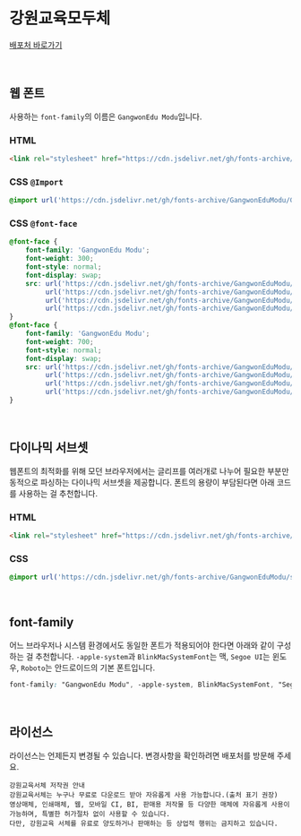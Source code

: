 # 강원교육모두체

[배포처 바로가기](https://blog.naver.com/happygwedu/221897547714)

&nbsp;

## 웹 폰트

사용하는 `font-family`의 이름은 `GangwonEdu Modu`입니다.

### HTML

```html
<link rel="stylesheet" href="https://cdn.jsdelivr.net/gh/fonts-archive/GangwonEduModu/GangwonEduModu.css" type="text/css"/>
```

### CSS `@Import`

```css
@import url('https://cdn.jsdelivr.net/gh/fonts-archive/GangwonEduModu/GangwonEduModu.css');
```

### CSS `@font-face`

```css
@font-face {
    font-family: 'GangwonEdu Modu';
    font-weight: 300;
    font-style: normal;
    font-display: swap;
    src: url('https://cdn.jsdelivr.net/gh/fonts-archive/GangwonEduModu/GangwonEduModu-Light.woff2') format('woff2'),
         url('https://cdn.jsdelivr.net/gh/fonts-archive/GangwonEduModu/GangwonEduModu-Light.woff') format('woff'),
         url('https://cdn.jsdelivr.net/gh/fonts-archive/GangwonEduModu/GangwonEduModu-Light.otf') format('opentype'),
         url('https://cdn.jsdelivr.net/gh/fonts-archive/GangwonEduModu/GangwonEduModu-Light.ttf') format('truetype');
}
@font-face {
    font-family: 'GangwonEdu Modu';
    font-weight: 700;
    font-style: normal;
    font-display: swap;
    src: url('https://cdn.jsdelivr.net/gh/fonts-archive/GangwonEduModu/GangwonEduModu-Bold.woff2') format('woff2'),
         url('https://cdn.jsdelivr.net/gh/fonts-archive/GangwonEduModu/GangwonEduModu-Bold.woff') format('woff'),
         url('https://cdn.jsdelivr.net/gh/fonts-archive/GangwonEduModu/GangwonEduModu-Bold.otf') format('opentype'),
         url('https://cdn.jsdelivr.net/gh/fonts-archive/GangwonEduModu/GangwonEduModu-Bold.ttf') format('truetype');
}
```

&nbsp;

## 다이나믹 서브셋

웹폰트의 최적화를 위해 모던 브라우저에서는 글리프를 여러개로 나누어 필요한 부분만 동적으로 파싱하는 다이나믹 서브셋을 제공합니다. 폰트의 용량이 부담된다면 아래 코드를 사용하는 걸 추천합니다.

### HTML

```html
<link rel="stylesheet" href="https://cdn.jsdelivr.net/gh/fonts-archive/GangwonEduModu/subsets/GangwonEduModu-dynamic-subset.css" type="text/css"/>
```

### CSS

```css
@import url('https://cdn.jsdelivr.net/gh/fonts-archive/GangwonEduModu/subsets/GangwonEduModu-dynamic-subset.css');
```

&nbsp;

## font-family

어느 브라우저나 시스템 환경에서도 동일한 폰트가 적용되어야 한다면 아래와 같이 구성하는 걸 추천합니다. `-apple-system`과 `BlinkMacSystemFont`는 맥, `Segoe UI`는 윈도우, `Roboto`는 안드로이드의 기본 폰트입니다.


```css
font-family: "GangwonEdu Modu", -apple-system, BlinkMacSystemFont, "Segoe UI", Roboto, Oxygen, Ubuntu, Cantarell, "Open Sans", "Helvetica Neue", sans-serif;
```

&nbsp;

## 라이선스

라이선스는 언제든지 변경될 수 있습니다. 변경사항을 확인하려면 배포처를 방문해 주세요.

```
강원교육서체 저작권 안내 
강원교육서체는 누구나 무료로 다운로드 받아 자유롭게 사용 가능합니다.(출처 표기 권장) 
영상매체, 인쇄매체, 웹, 모바일 CI, BI, 판매용 저작물 등 다양한 매체에 자유롭게 사용이 가능하며, 특별한 허가절차 없이 사용할 수 있습니다. 
다만, 강원교육 서체를 유료로 양도하거나 판매하는 등 상업적 행위는 금지하고 있습니다.
```
